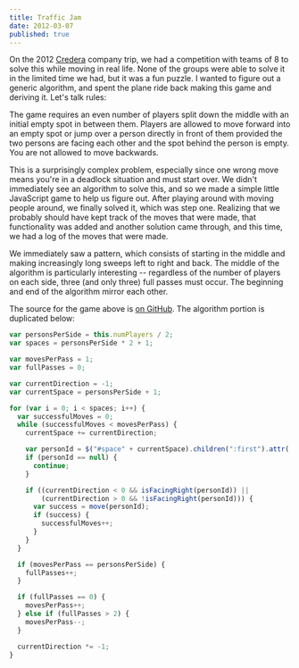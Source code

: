 ```yaml
---
title: Traffic Jam
date: 2012-03-07
published: true
---
```


On the 2012 [Credera](http://www.credera.com) company trip, we had a competition with teams of 8 to solve this while moving in real life. None of the groups were able to solve it in the limited time we had, but it was a fun puzzle. I wanted to figure out a generic algorithm, and spent the plane ride back making this game and deriving it. Let's talk rules:

The game requires an even number of players split down the middle with an initial empty spot in between them. Players are allowed to move forward into an empty spot or jump over a person directly in front of them provided the two persons are facing each other and the spot behind the person is empty. You are not allowed to move backwards.

This is a surprisingly complex problem, especially since one wrong move means you're in a deadlock situation and must start over. We didn't immediately see an algorithm to solve this, and so we made a simple little JavaScript game to help us figure out. After playing around with moving people around, we finally solved it, which was step one. Realizing that we probably should have kept track of the moves that were made, that functionality was added and another solution came through, and this time, we had a log of the moves that were made.

We immediately saw a pattern, which consists of starting in the middle and making increasingly long sweeps left to right and back. The middle of the algorithm is particularly interesting -- regardless of the number of players on each side, three (and only three) full passes must occur. The beginning and end of the algorithm mirror each other.

The source for the game above is [on GitHub](https://github.com/apazzolini/traffic-jam). The algorithm portion is duplicated below:

```js
var personsPerSide = this.numPlayers / 2;
var spaces = personsPerSide * 2 + 1;

var movesPerPass = 1;
var fullPasses = 0;

var currentDirection = -1;
var currentSpace = personsPerSide + 1;

for (var i = 0; i < spaces; i++) {
  var successfulMoves = 0;
  while (successfulMoves < movesPerPass) {
    currentSpace += currentDirection;

    var personId = $("#space" + currentSpace).children(":first").attr('id');
    if (personId == null) {
      continue;
    }

    if ((currentDirection < 0 && isFacingRight(personId)) ||
        (currentDirection > 0 && !isFacingRight(personId))) {
      var success = move(personId);
      if (success) {
        successfulMoves++;
      }
    }
  }

  if (movesPerPass == personsPerSide) {
    fullPasses++;
  }

  if (fullPasses == 0) {
    movesPerPass++;
  } else if (fullPasses > 2) {
    movesPerPass--;
  }

  currentDirection *= -1;
}
```
